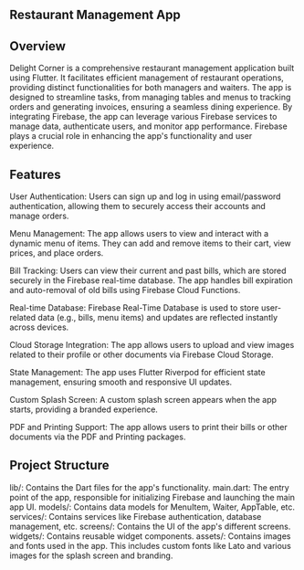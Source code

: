 ## Restaurant Management App
## Overview
Delight Corner is a comprehensive restaurant management application built using Flutter. It facilitates efficient management of restaurant operations, providing distinct functionalities for both managers and waiters. The app is designed to streamline tasks, from managing tables and menus to tracking orders and generating invoices, ensuring a seamless dining experience. By integrating Firebase, the app can leverage various Firebase services to manage data, authenticate users, and monitor app performance. Firebase plays a crucial role in enhancing the app's functionality and user experience.


## Features
User Authentication: Users can sign up and log in using email/password authentication, allowing them to securely access their accounts and manage orders.

Menu Management: The app allows users to view and interact with a dynamic menu of items. They can add and remove items to their cart, view prices, and place orders.

Bill Tracking: Users can view their current and past bills, which are stored securely in the Firebase real-time database. The app handles bill expiration and auto-removal of old bills using Firebase Cloud Functions.

Real-time Database: Firebase Real-Time Database is used to store user-related data (e.g., bills, menu items) and updates are reflected instantly across devices.

Cloud Storage Integration: The app allows users to upload and view images related to their profile or other documents via Firebase Cloud Storage.

State Management: The app uses Flutter Riverpod for efficient state management, ensuring smooth and responsive UI updates.

Custom Splash Screen: A custom splash screen appears when the app starts, providing a branded experience.

PDF and Printing Support: The app allows users to print their bills or other documents via the PDF and Printing packages.


## Project Structure
lib/: Contains the Dart files for the app's functionality.
  main.dart: The entry point of the app, responsible for initializing Firebase and launching the main app UI.
  models/: Contains data models for MenuItem, Waiter, AppTable, etc.
  services/: Contains services like Firebase authentication, database management, etc.
  screens/: Contains the UI of the app's different screens.
  widgets/: Contains reusable widget components.
  assets/: Contains images and fonts used in the app. This includes custom fonts like Lato and various images for the splash screen and branding.
